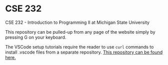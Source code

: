 # CSE 232
CSE 232 - Introduction to Programming II at Michigan State University

This repository can be pulled-up from any page of the website simply by pressing G on your keyboard.

The VSCode setup tutorials require the reader to use `curl` commands to install .vscode files from a separate repository. [This repository can be found here.](https://github.com/CSE232-MSU/CSE232-VSCCONF)
